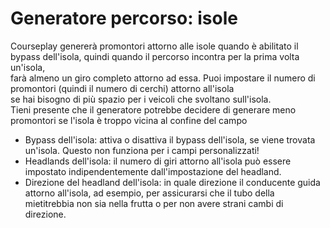 # Generatore percorso: isole
  
Courseplay genererà promontori attorno alle isole quando è abilitato il bypass dell'isola, quindi quando il percorso incontra per la prima volta un'isola,  
farà almeno un giro completo attorno ad essa. Puoi impostare il numero di promontori (quindi il numero di cerchi) attorno all'isola  
se hai bisogno di più spazio per i veicoli che svoltano sull'isola.   
Tieni presente che il generatore potrebbe decidere di generare meno promontori se l'isola è troppo vicina al confine del campo  


  
- Bypass dell'isola: attiva o disattiva il bypass dell'isola, se viene trovata un'isola. Questo non funziona per i campi personalizzati!  
- Headlands dell'isola: il numero di giri attorno all'isola può essere impostato indipendentemente dall'impostazione del headland.  
- Direzione del headland dell'isola: in quale direzione il conducente guida attorno all'isola, ad esempio, per assicurarsi che il tubo della mietitrebbia non sia nella frutta o per non avere strani cambi di direzione.  


